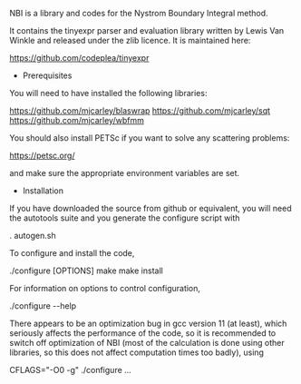 NBI is a library and codes for the Nystrom Boundary Integral method.

It contains the tinyexpr parser and evaluation library written by
Lewis Van Winkle and released under the zlib licence. It is maintained
here:

https://github.com/codeplea/tinyexpr

* Prerequisites

You will need to have installed the following libraries:

https://github.com/mjcarley/blaswrap
https://github.com/mjcarley/sqt
https://github.com/mjcarley/wbfmm

You should also install PETSc if you want to solve any scattering
problems:

https://petsc.org/

and make sure the appropriate environment variables are set.

* Installation

If you have downloaded the source from github or equivalent, you will
need the autotools suite and you generate the configure script with

. autogen.sh

To configure and install the code,

  ./configure [OPTIONS]
  make
  make install

For information on options to control configuration,

  ./configure --help

There appears to be an optimization bug in gcc version 11 (at least),
which seriously affects the performance of the code, so it is
recommended to switch off optimization of NBI (most of the calculation
is done using other libraries, so this does not affect computation
times too badly), using

  CFLAGS="-O0 -g" ./configure ...


